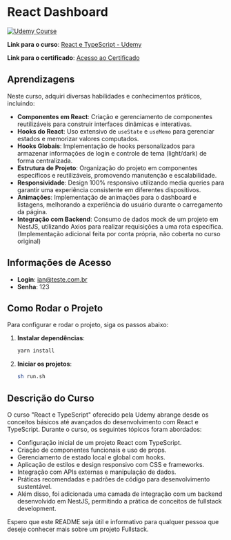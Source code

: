 # React Dashboard

[![Udemy Course](https://udemy-certificate.s3.amazonaws.com/image/UC-c6f5675c-a7af-43b0-99e2-40f3ad9b6027.jpg)](https://www.udemy.com/course/react-e-typescript)

**Link para o curso**: [React e TypeScript - Udemy](https://www.udemy.com/course/react-e-typescript)

**Link para o certificado**: [Acesso ao Certificado](https://www.udemy.com/certificate/UC-c6f5675c-a7af-43b0-99e2-40f3ad9b6027/)

## Aprendizagens

Neste curso, adquiri diversas habilidades e conhecimentos práticos, incluindo:

- **Componentes em React**: Criação e gerenciamento de componentes reutilizáveis para construir interfaces dinâmicas e interativas.
- **Hooks do React**: Uso extensivo de `useState` e `useMemo` para gerenciar estados e memorizar valores computados.
- **Hooks Globais**: Implementação de hooks personalizados para armazenar informações de login e controle de tema (light/dark) de forma centralizada.
- **Estrutura de Projeto**: Organização do projeto em componentes específicos e reutilizáveis, promovendo manutenção e escalabilidade.
- **Responsividade**: Design 100% responsivo utilizando media queries para garantir uma experiência consistente em diferentes dispositivos.
- **Animações**: Implementação de animações para o dashboard e listagens, melhorando a experiência do usuário durante o carregamento da página.
- **Integração com Backend**: Consumo de dados mock de um projeto em NestJS, utilizando Axios para realizar requisições a uma rota específica. (Implementação adicional feita por conta própria, não coberta no curso original)

## Informações de Acesso

- **Login**: ian@teste.com.br
- **Senha**: 123

## Como Rodar o Projeto

Para configurar e rodar o projeto, siga os passos abaixo:

1. **Instalar dependências**:
   ```bash
   yarn install

2. **Iniciar os projetos**:
    ```bash
    sh run.sh


## Descrição do Curso

O curso "React e TypeScript" oferecido pela Udemy abrange desde os conceitos básicos até avançados do desenvolvimento com React e TypeScript. Durante o curso, os seguintes tópicos foram abordados:

- Configuração inicial de um projeto React com TypeScript.
- Criação de componentes funcionais e uso de props.
- Gerenciamento de estado local e global com hooks.
- Aplicação de estilos e design responsivo com CSS e frameworks.
- Integração com APIs externas e manipulação de dados.
- Práticas recomendadas e padrões de código para desenvolvimento sustentável.
- Além disso, foi adicionada uma camada de integração com um backend desenvolvido em NestJS, permitindo a prática de conceitos de fullstack development.

Espero que este README seja útil e informativo para qualquer pessoa que deseje conhecer mais sobre um projeto Fullstack.
